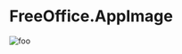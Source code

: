 # FreeOffice.AppImage

![foo](https://github.com/nx-appbuild-hub/FreeOffice.AppImage//actions/workflows/makefile.yml/badge.svg)
